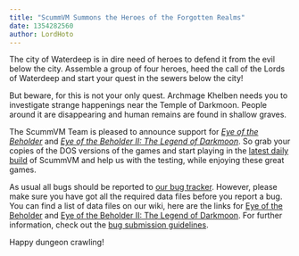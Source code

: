 ```yaml
---
title: "ScummVM Summons the Heroes of the Forgotten Realms"
date: 1354282560
author: LordHoto
---
```


The city of Waterdeep is in dire need of heroes to defend it from the evil below the city. Assemble a group of four heroes, heed the call of the Lords of Waterdeep and start your quest in the sewers below the city!

But beware, for this is not your only quest. Archmage Khelben needs you to investigate strange happenings near the Temple of Darkmoon. People around it are disappearing and human remains are found in shallow graves.

The ScummVM Team is pleased to announce support for [*Eye of the Beholder*](https://www.mobygames.com/game/eye-of-the-beholder) and [*Eye of the Beholder II: The Legend of Darkmoon*](https://www.mobygames.com/game/eye-of-the-beholder-ii-the-legend-of-darkmoon). So grab your copies of the DOS versions of the games and start playing in the [latest daily build](/downloads/#daily) of ScummVM and help us with the testing, while enjoying these great games.

As usual all bugs should be reported to [our bug tracker](http://bugs.scummvm.org/). However, please make sure you have got all the required data files before you report a bug. You can find a list of data files on our wiki, here are the links for [Eye of the Beholder](http://wiki.scummvm.org/index.php/Datafiles#Eye_of_the_Beholder) and [Eye of the Beholder II: The Legend of Darkmoon](http://wiki.scummvm.org/index.php/Datafiles#Eye_of_the_Beholder_II:_The_Legend_of_Darkmoon). For further information, check out the [bug submission guidelines](/faq/#question.report-bugs).

Happy dungeon crawling!
